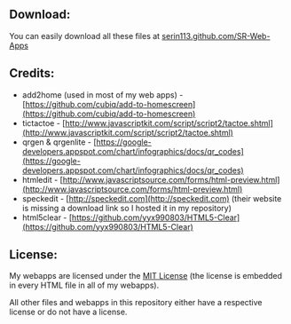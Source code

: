 ## Download:

You can easily download all these files at [serin113.github.com/SR-Web-Apps](http://serin113.github.com/SR-Web-Apps/)

## Credits:

* add2home (used in most of my web apps) - [https://github.com/cubiq/add-to-homescreen](https://github.com/cubiq/add-to-homescreen)
* tictactoe - [http://www.javascriptkit.com/script/script2/tactoe.shtml](http://www.javascriptkit.com/script/script2/tactoe.shtml)
* qrgen & qrgenlite - [https://google-developers.appspot.com/chart/infographics/docs/qr_codes](https://google-developers.appspot.com/chart/infographics/docs/qr_codes)
* htmledit - [http://www.javascriptsource.com/forms/html-preview.html](http://www.javascriptsource.com/forms/html-preview.html)
* speckedit - [http://speckedit.com](http://speckedit.com) (their website is missing a download link so I hosted it in my repository)
* html5clear - [https://github.com/yyx990803/HTML5-Clear](https://github.com/yyx990803/HTML5-Clear)

## License:

My webapps are licensed under the [MIT License](http://www.opensource.org/licenses/mit-license.php) (the license is embedded in every HTML file in all of my webapps).

All other files and webapps in this repository either have a respective license or do not have a license.